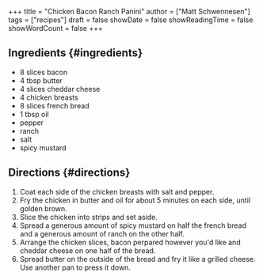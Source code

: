 +++
title = "Chicken Bacon Ranch Panini"
author = ["Matt Schwennesen"]
tags = ["recipes"]
draft = false
showDate = false
showReadingTime = false
showWordCount = false
+++

## Ingredients {#ingredients}

-   8 slices bacon
-   4 tbsp butter
-   4 slices cheddar cheese
-   4 chicken breasts
-   8 slices french bread
-   1 tbsp oil
-   pepper
-   ranch
-   salt
-   spicy mustard


## Directions {#directions}

1.  Coat each side of the chicken breasts with salt and pepper.
2.  Fry the chicken in butter and oil for about 5 minutes on each side, until
    golden brown.
3.  Slice the chicken into strips and set aside.
4.  Spread a generous amount of spicy mustard on half the french bread and a
    generous amount of ranch on the other half.
5.  Arrange the chicken slices, bacon perpared however you'd like and cheddar
    cheese on one half of the bread.
6.  Spread butter on the outside of the bread and fry it like a grilled
    cheese. Use another pan to press it down.
